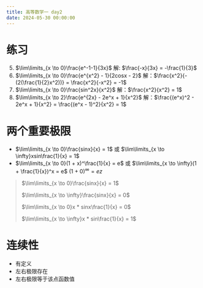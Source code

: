 ```yaml
---
title: 高等数学一 day2
date: 2024-05-30 00:00:00
---
```

# 练习

5. $\lim\limits_{x \to 0}\frac{e^-1-1}{3x}$
   解: $\frac{-x}{3x} = -\frac{1}{3}$
6. $\lim\limits_{x \to 0}\frac{e^{x^2} - 1}{2cosx - 2}$
   解：$\frac{x^2}{-(2(\frac{1}{2}x^2))} = \frac{x^2}{-x^2} = -1$
7. $\lim\limits_{x \to 0}\frac{sin^2x}{x^2}$
   解：$\frac{x^2}{x^2} = 1$
8. $\lim\limits_{x \to 2}\frac{e^{2x} - 2e^x + 1}{x^2}$
   解：$\frac{(e^x)^2 - 2e^x + 1}{x^2} = \frac{(e^x - 1)^2}{x^2} = 1$

# 两个重要极限
- $\lim\limits_{x \to 0}\frac{sinx}{x} = 1$ 或 $\lim\limits_{x \to \infty}xsin\frac{1}{x} = 1$
- $\lim\limits_{x \to 0}(1 + x)^\frac{1}{x} = e$ 或 $\lim\limits_{x \to \infty}(1 + \frac{1}{x})^x = e$
  (1 + 0)$^\infty = ez$
>
> $\lim\limits_{x \to 0}\frac{sinx}{x} = 1$
>
> $\lim\limits_{x \to \infty}\frac{sinx}{x} = 0$
>
> $\lim\limits_{x \to 0}x * sinx\frac{1}{x} = 0$
>
> $\lim\limits_{x \to \infty}x * sin\frac{1}{x} = 1$

# 连续性
- 有定义
- 左右极限存在
- 左右极限等于该点函数值